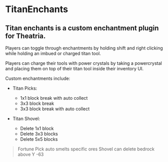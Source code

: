 # **TitanEnchants**

## Titan enchants is a custom enchantment plugin for Theatria.

Players can toggle through enchantments by holding shift and right clicking while holding an imbued or charged titan tool.

Players can charge their tools with power crystals by taking a powercrystal and placing them on top of their titan tool inside their inventory UI.

 Custom enchantments include:
 

 - Titan Picks:
    - 1x1 block break with auto collect
    - 3x3 block break
    - 3x3 block break with auto collect


 - Titan Shovel:
    - Delete 1x1 block
    - Delete 3x3 blocks
    - Delete 5x5 blocks

 >Fortune Pick auto smelts specific ores
 >Shovel can delete bedrock above Y -63
